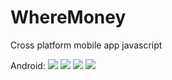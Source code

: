 # WhereMoney

Cross platform mobile app javascript

Android:
[![](http://m-ulyanov.github.io/WhereMoney/screens/1.jpg)](https://github.com/M-Ulyanov/WhereMoney)
[![](http://m-ulyanov.github.io/WhereMoney/screens/2.jpg)](https://github.com/M-Ulyanov/WhereMoney)
[![](http://m-ulyanov.github.io/WhereMoney/screens/3.jpg)](https://github.com/M-Ulyanov/WhereMoney)
[![](http://m-ulyanov.github.io/WhereMoney/screens/4.jpg)](https://github.com/M-Ulyanov/WhereMoney)
